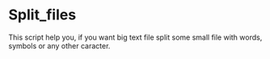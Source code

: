 # Split_files
This script help you, if you want big text file split some small file with words, symbols or any other caracter.
